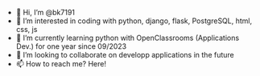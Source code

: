 - 👋 Hi, I’m @bk7191
- 👀 I’m interested in coding with python, django, flask, PostgreSQL, html, css, js
- 🌱 I’m currently learning python with OpenClassrooms (Applications Dev.) for one year since 09/2023 
- 💞️ I’m looking to collaborate on developp applications  in the future
- 📫 How to reach me? Here!

<!---
bk7191/bk7191 is a ✨ special ✨ repository because its `README.md` (this file) appears on your GitHub profile.
You can click the Preview link to take a look at your changes.
--->
